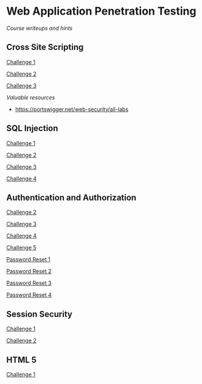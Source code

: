 # Web Application Penetration Testing

*Course writeups and hints*

## Cross Site Scripting

[Challenge 1](cross-site-scripting/challenge-1.md)

[Challenge 2](cross-site-scripting/challenge-2.md)

[Challenge 3](cross-site-scripting/challenge-3.md)

*Valuable resources*

- https://portswigger.net/web-security/all-labs


## SQL Injection

[Challenge 1](sql-injection/challenge-1.md)

[Challenge 2](sql-injection/challenge-2.md)

[Challenge 3](sql-injection/challenge-3.md)

[Challenge 4](sql-injection/challenge-4.md)

## Authentication and Authorization

[Challenge 2](authentication-and-authorization/challenge-2.md)

[Challenge 3](authentication-and-authorization/challenge-3.md)

[Challenge 4](authentication-and-authorization/challenge-4.md)

[Challenge 5](authentication-and-authorization/challenge-5.md)

[Password Reset 1](authentication-and-authorization/password-reset-1.md)

[Password Reset 2](authentication-and-authorization/password-reset-2.md)

[Password Reset 3](authentication-and-authorization/password-reset-3.md)

[Password Reset 4](authentication-and-authorization/password-reset-4.md)

## Session Security

[Challenge 1](session-security/challenge-1.md)

[Challenge 2](session-security/challenge-2.md)

## HTML 5

[Challenge 1](html-5/challenge-1.md)